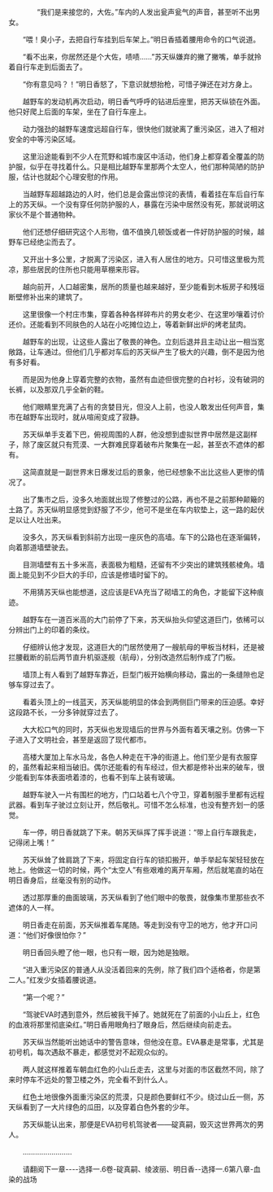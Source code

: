 <div class="read-content j_readContent" id="">
                <p>　　　　“我们是来接您的，大佐。”车内的人发出瓮声瓮气的声音，甚至听不出男女。<p>　　“喂！臭小子，去把自行车挂到后车架上。”明日香插着腰用命令的口气说道。<p>　　“看不出来，你居然还是个大佐，啧啧……”苏天纵嫌弃的撇了撇嘴，单手就拎着自行车走到后面去了。<p>　　“你有意见吗？！”明日香怒了，下意识就想抬枪，可惜子弹还在对方身上。<p>　　越野车的发动机再次启动，明日香气呼呼的钻进后座里，把苏天纵锁在外面。他只好爬上后面的车架，坐在了自行车座上。<p>　　动力强劲的越野车速度远超自行车，很快他们就驶离了重污染区，进入了相对安全的中等污染区域。<p>　　这里沿途能看到不少人在荒野和城市废区中活动，他们身上都穿着全覆盖的防护服，似乎在寻找着什么。只是相比越野车里那两个太空人，他们那种简陋的防护服，估计也就起个心理安慰的作用。<p>　　当越野车超越路边的人时，他们总是会露出惊诧的表情，看着挂在车后自行车上的苏天纵。一个没有穿任何防护服的人，暴露在污染中居然没有死，那就说明这家伙不是个普通物种。<p>　　他们还想仔细研究这个人形物，值不值换几顿饭或者一件好防护服的时候，越野车已经绝尘而去了。<p>　　又开出十多公里，才脱离了污染区，进入有人居住的地方。只可惜这里极为荒凉，那些居民的住所也只能用草棚来形容。<p>　　越向前开，人口越密集，居所的质量也越来越好，至少能看到木板房子和残垣断壁修补出来的建筑了。<p>　　这里很像一个村庄市集，穿着各种各样碎布片的男女老少、在这里吵嚷着讨价还价。还能看到不同肤色的人站在小吃摊位边上，等着新鲜出炉的烤老鼠肉。<p>　　越野车的出现，让这些人露出了敬畏的神色。立刻后退并且主动让出一相当宽敞路，让车通过。但他们几乎都对车后的苏天纵产生了极大的兴趣，倒不是因为他有多好看。<p>　　而是因为他身上穿着完整的衣物，虽然有血迹但很完整的白衬衫，没有破洞的长裤，以及那双几乎全新的鞋。<p>　　他们眼睛里充满了占有的贪婪目光，但没人上前，也没人敢发出任何声音，集市在越野车出现时，就从喧闹变成了寂静。<p>　　苏天纵单手支着下巴，俯视周围的人群，他没想到虚拟世界中居然是这副样子，除了废区就只有荒漠、一大群难民穿着破布片聚集在一起，甚至衣不遮体的都有。<p>　　这简直就是一副世界末日爆发过后的景象，他已经想象不出比这些人更惨的情况了。<p>　　出了集市之后，没多久地面就出现了修整过的公路，再也不是之前那种颠簸的土路了。苏天纵明显感觉到舒服了不少，他可不是坐在车内软垫上，这一路的起伏足以让人吐出来。<p>　　没多久，苏天纵看到斜前方出现一座灰色的高墙。车下的公路也在逐渐偏转，向着那道墙壁驶去。<p>　　目测墙壁有五十多米高，表面极为粗糙，还留有不少突出的建筑残骸棱角。墙面上能见到不少巨大的手印，应该是修墙时留下的。<p>　　不用猜苏天纵也能想道，这应该是EVA充当了砌墙工的角色，才能留下这种痕迹。<p>　　越野车在一道百米高的大门前停了下来，苏天纵抬头仰望这道巨门，依稀可以分辨出门上的印着的条纹。<p>　　仔细辨认他才发现，这道巨大的门居然使用了一艘航母的甲板当材料，还是被拦腰截断的前后两节直升机驱逐舰（航母），分别改造然后制作成了门板。<p>　　墙顶上有人看到了越野车靠近，巨型门板开始横向移动，露出的一条缝隙也足够车穿过去了。<p>　　看着头顶上的一线蓝天，苏天纵能明显的体会到两侧巨门带来的压迫感。幸好这段路不长，一分多钟就穿过去了。<p>　　大大松口气的同时，苏天纵也发现墙后的世界与外面有着天壤之别。仿佛一下子进入了文明社会，甚至是返回了现代都市。<p>　　高楼大厦加上车水马龙，各色人种走在干净的街道上。他们至少是有衣服穿的，虽然看起来相当破旧。偶尔还能看的有车经过，但大都是修补出来的破车，很少能看到车体表面喷着漆的，也看不到车上装有玻璃。<p>　　越野车驶入一片有围栏的地方，门口站着七八个守卫，穿着制服手里都有远程武器。看到车子驶过立刻让开，然后敬礼。可惜不怎么标准，也没有整齐划一的感觉。<p>　　车一停，明日香就跳了下来。朝苏天纵挥了挥手说道：“带上自行车跟我走，记得闭上嘴！”<p>　　苏天纵耸了耸肩跳了下来，将固定自行车的锁扣搬开，单手举起车架轻轻放在地上。他做这一切的时候，两个“太空人”有些艰难的离开车厢，然后就笔直的站在明日香身后，丝毫没有别的动作。<p>　　透过那厚重的曲面玻璃，苏天纵看到了他们眼中的敬畏，就像集市里那些衣不遮体的人一样。<p>　　明日香走在前面，苏天纵推着车尾随。等走到没有守卫的地方，他才开口问道：“他们好像很怕你？”<p>　　明日香回头瞪了他一眼，也只有一眼，因为她是独眼。<p>　　“进入重污染区的普通人从没活着回来的先例，除了我们四个适格者，你是第二人。”红发少女插着腰说道。<p>　　“第一个呢？”<p>　　“驾驶EVA时遇到意外，然后被我干掉了。她就死在了前面的小山丘上，红色的血液将那里彻底染红。”明日香用眼角扫了眼身后，然后继续向前走去。<p>　　苏天纵当然能听出她话中的警告意味，但他没在意。EVA暴走是常事，尤其是初号机，每次遇敌不暴走，都感觉对不起观众似的。<p>　　两人就这样推着车朝血红色的小山丘走去，这里与对面的市区截然不同，除了来时停车不远处的警卫楼之外，完全看不到什么人。<p>　　红色土地很像外面重污染区的荒漠，只是颜色要鲜红不少。绕过山丘一侧，苏天纵看到了一大片绿色的瓜田，以及穿着白色外套的少年。<p>　　苏天纵能认出来，那便是EVA初号机驾驶者——碇真嗣，毁灭这世界两次的男人。<p>　　……………………<p>　　请翻阅下一章----选择一.6卷-碇真嗣、绫波丽、明日香--选择一.6第八章-血染的战场<p>　　<p> 
            </div>